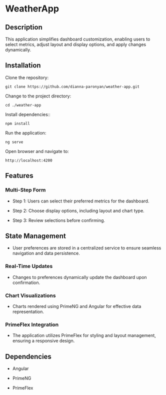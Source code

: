 # WeatherApp

## Description
This application simplifies dashboard customization, enabling users to select metrics, adjust layout and display options, and apply changes dynamically.

## Installation

Clone the repository:
```
git clone https://github.com/dianna-paronyan/weather-app.git
```
Change to the project directory:
```
cd ./weather-app
```
Install dependencies::
```
npm install
```
Run the application:
```
ng serve
```
Open browser and navigate to:
```
http://localhost:4200
```

## Features

### Multi-Step Form

- Step 1: Users can select their preferred metrics for the dashboard.

- Step 2: Choose display options, including layout and chart type.

- Step 3: Review selections before confirming.

## State Management

- User preferences are stored in a centralized service to ensure seamless navigation and data persistence.

### Real-Time Updates

- Changes to preferences dynamically update the dashboard upon confirmation.

### Chart Visualizations

- Charts rendered using PrimeNG and Angular for effective data representation.

### PrimeFlex Integration

- The application utilizes PrimeFlex for styling and layout management, ensuring a responsive design.

## Dependencies

- Angular

- PrimeNG

- PrimeFlex

